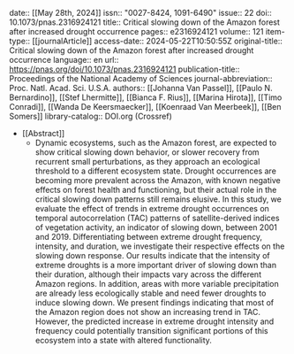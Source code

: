 date:: [[May 28th, 2024]]
issn:: "0027-8424, 1091-6490"
issue:: 22
doi:: 10.1073/pnas.2316924121
title:: Critical slowing down of the Amazon forest after increased drought occurrence
pages:: e2316924121
volume:: 121
item-type:: [[journalArticle]]
access-date:: 2024-05-22T10:50:55Z
original-title:: Critical slowing down of the Amazon forest after increased drought occurrence
language:: en
url:: https://pnas.org/doi/10.1073/pnas.2316924121
publication-title:: Proceedings of the National Academy of Sciences
journal-abbreviation:: Proc. Natl. Acad. Sci. U.S.A.
authors:: [[Johanna Van Passel]], [[Paulo N. Bernardino]], [[Stef Lhermitte]], [[Bianca F. Rius]], [[Marina Hirota]], [[Timo Conradi]], [[Wanda De Keersmaecker]], [[Koenraad Van Meerbeek]], [[Ben Somers]]
library-catalog:: DOI.org (Crossref)

- [[Abstract]]
	- Dynamic ecosystems, such as the Amazon forest, are expected to show critical slowing down behavior, or slower recovery from recurrent small perturbations, as they approach an ecological threshold to a different ecosystem state. Drought occurrences are becoming more prevalent across the Amazon, with known negative effects on forest health and functioning, but their actual role in the critical slowing down patterns still remains elusive. In this study, we evaluate the effect of trends in extreme drought occurrences on temporal autocorrelation (TAC) patterns of satellite-derived indices of vegetation activity, an indicator of slowing down, between 2001 and 2019. Differentiating between extreme drought frequency, intensity, and duration, we investigate their respective effects on the slowing down response. Our results indicate that the intensity of extreme droughts is a more important driver of slowing down than their duration, although their impacts vary across the different Amazon regions. In addition, areas with more variable precipitation are already less ecologically stable and need fewer droughts to induce slowing down. We present findings indicating that most of the Amazon region does not show an increasing trend in TAC. However, the predicted increase in extreme drought intensity and frequency could potentially transition significant portions of this ecosystem into a state with altered functionality.